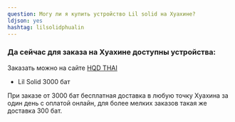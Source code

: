```yaml
---
question: Могу ли я купить устройство Lil solid на Хуахине?
ldjson: yes 
hashtag: lilsolidphualin
---
```


### Да сейчас для заказа на Хуахине доступны устройства:

Заказать можно на сайте [HQD THAI](https://hqdthai.ru/iqos/)

* Lil Solid 3000 бат 

При заказе от 3000 бат бесплатная доставка в любую точку Хуахина за один день с оплатой онлайн, для более мелких заказов такая же доставка 300 бат.
